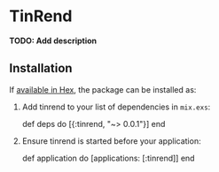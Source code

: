 # TinRend

**TODO: Add description**

## Installation

If [available in Hex](https://hex.pm/docs/publish), the package can be installed as:

  1. Add tinrend to your list of dependencies in `mix.exs`:

        def deps do
          [{:tinrend, "~> 0.0.1"}]
        end

  2. Ensure tinrend is started before your application:

        def application do
          [applications: [:tinrend]]
        end

